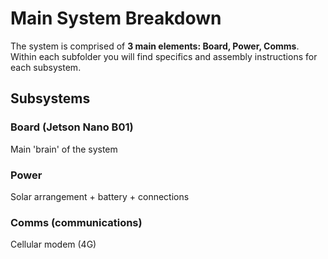 # Main System Breakdown
The system is comprised of **3 main elements: Board, Power, Comms**.
Within each subfolder you will find specifics and assembly instructions for each subsystem.

## Subsystems
### Board (Jetson Nano B01)
Main 'brain' of the system
### Power
Solar arrangement + battery + connections
### Comms (communications)
Cellular modem (4G)
